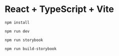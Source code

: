 # React + TypeScript + Vite


```
npm install
```

```
npm run dev
```

```
npm run storybook
```

```
npm run build-storybook
```
